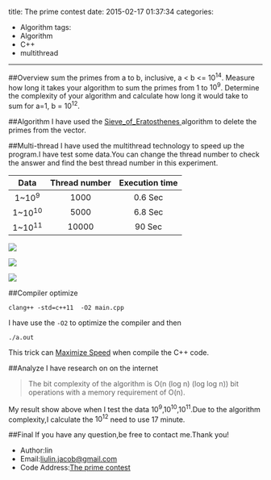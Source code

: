 title: The prime contest
date: 2015-02-17 01:37:34
categories:
- Algorithm
tags:
- Algorithm
- C++
- multithread
---
##Overview
sum the primes from a to b, inclusive, a < b <= $10^{14}$.
Measure how long it takes your algorithm to sum the primes from 1 to $10^9$.
Determine the complexity of your algorithm and calculate how long it would take to sum for a=1, b = $10^{12}$.

##Algorithm
I have used the [Sieve_of_Eratosthenes ](http://en.wikipedia.org/wiki/Sieve_of_Eratosthenes)algorithm to delete the primes from the vector.
<!--more-->

##Multi-thread
I have used the multithread technology to speed up the program.I have test some data.You can change the thread number to check the answer and find the best thread number in this experiment.

Data|Thread number|Execution time
:----:|:-------------:|:-------------:
1~$10^9$|1000|0.6 Sec
1~$10^{10}$|5000|6.8 Sec
1~$10^{11}$|10000|90 Sec

![](http://i.imgur.com/f8dSURel.png)

![](http://i.imgur.com/0NN7rXal.png)

![](http://i.imgur.com/oNFQTwTl.png)

##Compiler optimize

	clang++ -std=c++11  -O2 main.cpp
I have use the `-O2` to optimize the compiler and then
		
	./a.out
This trick can [Maximize Speed](https://msdn.microsoft.com/en-us/library/8f8h5cxt.aspx) when compile the C++ code.

##Analyze
I have research on on the internet
>The bit complexity of the algorithm is O(n (log n) (log log n)) bit operations with a memory requirement of O(n).

My result show above when I test the data $10^{9}$,$10^{10}$,$10^{11}$.Due to the algorithm complexity,I calculate the $10^{12}$ need to use 17 minute.

##Final
If you have any question,be free to contact me.Thank you!

* Author:lin
* Email:liulin.jacob@gmail.com
* Code Address:[The prime contest](https://github.com/liulin2012/CPE593/tree/master/prime)



